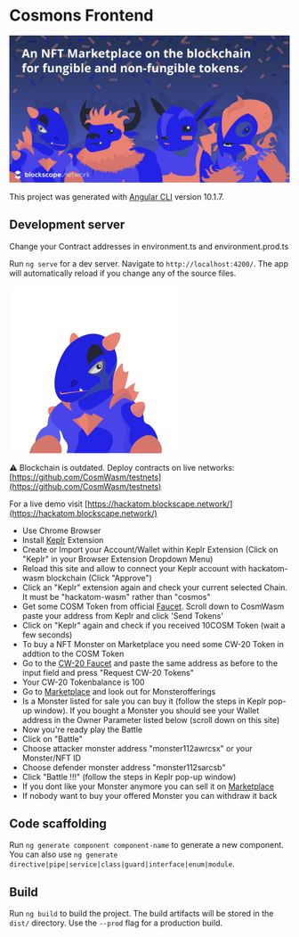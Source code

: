 # Cosmons Frontend

![pic](src/assets/nft_winner.jpeg)

This project was generated with [Angular CLI](https://github.com/angular/angular-cli) version 10.1.7.

## Development server

Change your Contract addresses in environment.ts and environment.prod.ts

Run `ng serve` for a dev server. Navigate to `http://localhost:4200/`. The app will automatically reload if you change any of the source files.

![pic](src/assets/illustrations_01.png)

:warning: Blockchain is outdated. Deploy contracts on live networks: [https://github.com/CosmWasm/testnets](https://github.com/CosmWasm/testnets)

For a live demo visit [https://hackatom.blockscape.network/](https://hackatom.blockscape.network/)

* Use Chrome Browser
* Install [Keplr](https://chrome.google.com/webstore/detail/keplr/dmkamcknogkgcdfhhbddcghachkejeap?hl=en) Extension
* Create or Import your Account/Wallet within Keplr Extension (Click on "Keplr" in your Browser Extension Dropdown Menu)
* Reload this site and allow to connect your Keplr account with hackatom-wasm blockchain (Click "Approve")
* Click an "Keplr" extension again and check your current selected Chain. It must be "hackatom-wasm" rather
than "cosmos"
* Get some COSM Token from official [Faucet](https://five.hackatom.org/resources/). Scroll down to CosmWasm paste your address from Keplr and click 'Send Tokens'
* Click on "Keplr" again and check if you received 10COSM Token (wait a few seconds)
* To buy a NFT Monster on Marketplace you need some CW-20 Token in addtion to the COSM Token
* Go to the [CW-20 Faucet](https://hackatom.blockscape.network/home/faucet) and paste the same address as before to the input field and press "Request CW-20 Tokens"
* Your CW-20 Tokenbalance is 100
* Go to [Marketplace](https://hackatom.blockscape.network/home/marketplace) and look out for Monsterofferings
* Is a Monster listed for sale you can buy it (follow the steps in Keplr pop-up window). If you bought a Monster you should see your Wallet address in the Owner Parameter listed below (scroll down on this site)
* Now you're ready play the Battle
* Click on "Battle"
* Choose attacker monster address "monster112awrcsx" or your Monster/NFT ID
* Choose defender monster address "monster112sarcsb"
* Click "Battle !!!" (follow the steps in Keplr pop-up window)
* If you dont like your Monster anymore you can sell it on [Marketplace](https://hackatom.blockscape.network/home/marketplace)
* If nobody want to buy your offered Monster you can withdraw it back

## Code scaffolding

Run `ng generate component component-name` to generate a new component. You can also use `ng generate directive|pipe|service|class|guard|interface|enum|module`.

## Build

Run `ng build` to build the project. The build artifacts will be stored in the `dist/` directory. Use the `--prod` flag for a production build.
